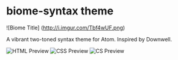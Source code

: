 # biome-syntax theme

![Biome Title] (http://i.imgur.com/Tbf4wUF.png)

A vibrant two-toned syntax theme for Atom. Inspired by Downwell.

![HTML Preview](http://i.imgur.com/AZUzSTN.png)
![CSS Preview](http://i.imgur.com/XxUMkG8.png)
![CS Preview](http://i.imgur.com/pH5XEOR.png)
